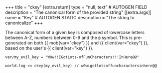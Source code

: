 +++
title = "ckey"
[extra.return]
type = "null, text" # AUTOGEN FIELD
description = "The canonical form of the provided string"
[[extra.args]]
name = "Key" # AUTOGEN STATIC
description = "The string to canonicalize"
+++

The canonical form of a given key is composed of lowercase letters between A-Z, numbers between 0-9 and the `@` symbol. This is pre-generated on both {{ mob(var="ckey") }} and {{ client(var="ckey") }}, based on the user's {{ client(var="key") }}.

```dm
var/my_evil_key = "W0w!!IGotLots-ofFunCharacters!!!InHere@@"

world.log << ckey(my_evil_key) // w0wigotlotsoffuncharactersinhere@@
```
